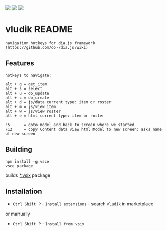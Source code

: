 [![](https://vsmarketplacebadge.apphb.com/version-short/jonny64.vludik.svg)](https://marketplace.visualstudio.com/items?itemName=jonny64.vludik)
[![](https://vsmarketplacebadge.apphb.com/downloads-short/jonny64.vludik.svg)](https://marketplace.visualstudio.com/items?itemName=jonny64.vludik)
[![](https://vsmarketplacebadge.apphb.com/rating-short/jonny64.vludik.svg)](https://marketplace.visualstudio.com/items?itemName=jonny64.vludik)

# vludik README

    navigation hotkeys for dia.js framework (https://github.com/do-/dia.js/wiki)

## Features

	hotkeys to navigate:

	alt + g = get_item
	alt + s = select
	alt + u = do_update
	alt + c = do_create
	alt + d = js/data current type: item or roster
	alt + m = js/view item
	alt + w = js/view roster
	alt + e = html current type: item or roster

	F5      = goto model and back to screen where we started
	F12     = copy Content data view html Model to new screen: asks name of new screen

## Building
	npm install -g vsce
	vsce package

builds [*.vsix](https://github.com/jonny64/vludik/releases) package

## Installation
* `Ctrl Shift P` - `Install extensions` - search `vludik` in marketplace

or manually

* `Ctrl Shift P` - `Install from vsix`
